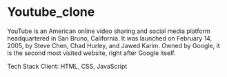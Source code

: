 # Youtube_clone

YouTube is an American online video sharing and social media platform headquartered in San Bruno, 
California. It was launched on February 14, 2005, by Steve Chen, Chad Hurley, and Jawed Karim. 
Owned by Google, it is the second most visited website, right after Google itself.


 Tech Stack
 Client: HTML, CSS, JavaScript
